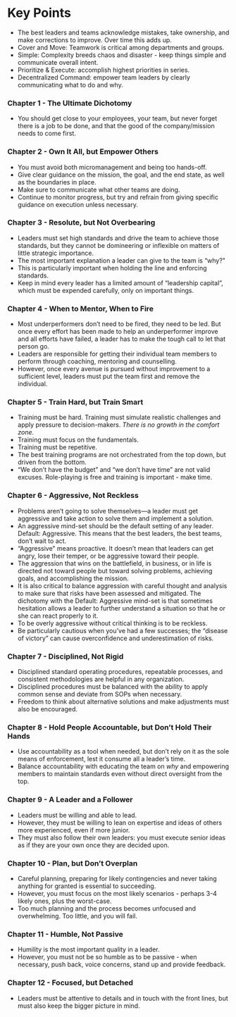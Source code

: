 # Key Points

- The best leaders and teams acknowledge mistakes, take ownership, and make corrections to improve. Over time this adds up.
- Cover and Move: Teamwork is critical among departments and groups.
- Simple: Complexity breeds chaos and disaster - keep things simple and communicate overall intent.
- Prioritize & Execute: accomplish highest priorities in series.
- Decentralized Command: empower team leaders by clearly communicating what to do and why.

### Chapter 1 - The Ultimate Dichotomy

- You should get close to your employees, your team, but never forget there is a job to be done, and that the good of the company/mission needs to come first.

### Chapter 2 - Own It All, but Empower Others

- You must avoid both micromanagement and being too hands-off.
- Give clear guidance on the mission, the goal, and the end state, as well as the boundaries in place.
- Make sure to communicate what other teams are doing.
- Continue to monitor progress, but try and refrain from giving specific guidance on execution unless necessary.

### Chapter 3 - Resolute, but Not Overbearing

- Leaders must set high standards and drive the team to achieve those standards, but they cannot be domineering or inflexible on matters of little strategic importance.
- The most important explanation a leader can give to the team is “why?"
- This is particularly important when holding the line and enforcing standards.
- Keep in mind every leader has a limited amount of “leadership capital”, which must be expended carefully, only on important things.

### Chapter 4 - When to Mentor, When to Fire

- Most underperformers don’t need to be fired, they need to be led. But once every effort has been made to help an underperformer improve and all efforts have failed, a leader has to make the tough call to let that person go.
- Leaders are responsible for getting their individual team members to perform through coaching, mentoring and counselling.
- However, once every avenue is pursued without improvement to a sufficient level, leaders must put the team first and remove the individual.

### Chapter 5 - Train Hard, but Train Smart

- Training must be hard. Training must simulate realistic challenges and apply pressure to decision-makers. _There is no growth in the comfort zone_.
- Training must focus on the fundamentals.
- Training must be repetitive.
- The best training programs are not orchestrated from the top down, but driven from the bottom.
- “We don’t have the budget” and “we don’t have time” are not valid excuses. Role-playing is free and training is important - make time.

### Chapter 6 - Aggressive, Not Reckless

- Problems aren’t going to solve themselves—a leader must get aggressive and take action to solve them and implement a solution.
- An aggressive mind-set should be the default setting of any leader. Default: Aggressive. This means that the best leaders, the best teams, don’t wait to act.
- “Aggressive" means proactive. It doesn’t mean that leaders can get angry, lose their temper, or be aggressive toward their people.
- The aggression that wins on the battlefield, in business, or in life is directed not toward people but toward solving problems, achieving goals, and accomplishing the mission.
- It is also critical to balance aggression with careful thought and analysis to make sure that risks have been assessed and mitigated. The dichotomy with the Default: Aggressive mind-set is that sometimes hesitation allows a leader to further understand a situation so that he or she can react properly to it.
- To be overly aggressive without critical thinking is to be reckless.
- Be particularly cautious when you’ve had a few successes; the “disease of victory” can cause overconfidence and underestimation of risks.

### Chapter 7 - Disciplined, Not Rigid

- Disciplined standard operating procedures, repeatable processes, and consistent methodologies are helpful in any organization.
- Disciplined procedures must be balanced with the ability to apply common sense and deviate from SOPs when necessary.
- Freedom to think about alternative solutions and make adjustments must also be encouraged.

### Chapter 8 - Hold People Accountable, but Don’t Hold Their Hands

- Use accountability as a tool when needed, but don’t rely on it as the sole means of enforcement, lest it consume all a leader’s time.
- Balance accountability with educating the team on _why_ and empowering members to maintain standards even without direct oversight from the top.

### Chapter 9 - A Leader and a Follower

- Leaders must be willing and able to lead.
- However, they must be willing to lean on expertise and ideas of others more experienced, even if more junior.
- They must also follow their own leaders: you must execute senior ideas as if they are your own once they are decided upon.

### Chapter 10 - Plan, but Don’t Overplan

- Careful planning, preparing for likely contingencies and never taking anything for granted is essential to succeeding.
- However, you must focus on the most likely scenarios - perhaps 3-4 likely ones, plus the worst-case.
- Too much planning and the process becomes unfocused and overwhelming. Too little, and you will fail.

### Chapter 11 - Humble, Not Passive

- Humility is the most important quality in a leader.
- However, you must not be so humble as to be passive - when necessary, push back, voice concerns, stand up and provide feedback.

### Chapter 12 - Focused, but Detached

- Leaders must be attentive to details and in touch with the front lines, but must also keep the bigger picture in mind.